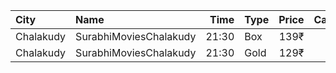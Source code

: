 | City      | Name                   |  Time | Type | Price | Capacity | Booked |
| :-------- | :--------------------- | ----: | :--- | ----: | -------: | -----: |
| Chalakudy | SurabhiMoviesChalakudy | 21:30 | Box  |  139₹ |       20 |     20 |
| Chalakudy | SurabhiMoviesChalakudy | 21:30 | Gold |  129₹ |      295 |    164 |
